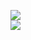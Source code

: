 [![](https://img.shields.io/badge/Made%20With-Github%20Spray-lightgrey.svg?style=for-the-badge&logo=github)](https://github.com/Annihil/github-spray#15019)  
[![](https://i.imgur.com/2DrTn0Z.gif)](https://github.com/Annihil/github-spray)